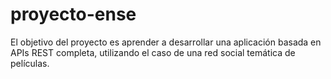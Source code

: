 # proyecto-ense
El objetivo del proyecto es aprender a desarrollar una aplicación basada en APIs REST completa, utilizando el caso de una red social temática de películas.
